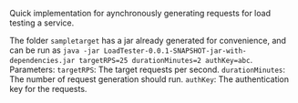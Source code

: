 Quick implementation for aynchronously generating requests for load testing a service.

The folder `sampletarget` has a jar already generated for convenience, and can be run as `java -jar LoadTester-0.0.1-SNAPSHOT-jar-with-dependencies.jar targetRPS=25 durationMinutes=2 authKey=abc`.
Parameters:
`targetRPS`: The target requests per second.
`durationMinutes`: The number of request generation should run.
`authKey`: The authentication key for the requests.
